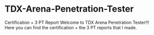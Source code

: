 # TDX-Arena-Penetration-Tester
Certification + 3 PT Report
Welcome to TDX Arena Penetration Tester!!!  Here you can find the certification + the 3 PT reports that I made.
